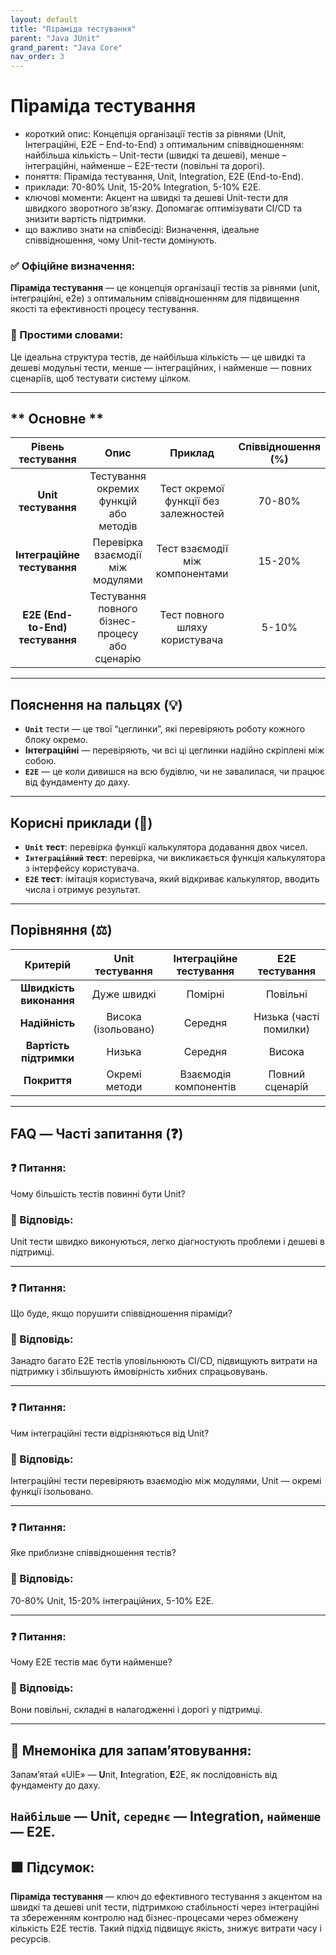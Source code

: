 ```yaml
---
layout: default
title: "Піраміда тестування"
parent: "Java JUnit"
grand_parent: "Java Core"
nav_order: 3
---
```


# Піраміда тестування

*   короткий опис: Концепція організації тестів за рівнями (Unit, Інтеграційні, E2E – End-to-End) з оптимальним співвідношенням: найбільша кількість – Unit-тести (швидкі та дешеві), менше – інтеграційні, найменше – E2E-тести (повільні та дорогі).
*   поняття: Піраміда тестування, Unit, Integration, E2E (End-to-End).
*   приклади: 70-80% Unit, 15-20% Integration, 5-10% E2E.
*   ключові моменти: Акцент на швидкі та дешеві Unit-тести для швидкого зворотного зв'язку. Допомагає оптимізувати CI/CD та знизити вартість підтримки.
*   що важливо знати на співбесіді: Визначення, ідеальне співвідношення, чому Unit-тести домінують.
### **✅ Офіційне визначення:**

**Піраміда тестування** — це концепція організації тестів за рівнями (unit, інтеграційні, e2e) з оптимальним співвідношенням для підвищення якості та ефективності процесу тестування.

### **🧠 Простими словами:**

Це ідеальна структура тестів, де найбільша кількість — це швидкі та дешеві модульні тести, менше — інтеграційних, і найменше — повних сценаріїв, щоб тестувати систему цілком.

---

## ** Основне **


| Рівень тестування | Опис | Приклад | Співвідношення (%) |
| :---: | :---: | :---: | :---: |
| **Unit тестування** | Тестування окремих функцій або методів | Тест окремої функції без залежностей | 70-80% |
| **Інтеграційне тестування** | Перевірка взаємодії між модулями | Тест взаємодії між компонентами | 15-20% |
| **E2E (End-to-End) тестування** | Тестування повного бізнес-процесу або сценарію | Тест повного шляху користувача | 5-10% |

---

## **Пояснення на пальцях (💡)**

* **`Unit`** тести — це твої “цеглинки”, які перевіряють роботу кожного блоку окремо.
* **Інтеграційні** — перевіряють, чи всі ці цеглинки надійно скріплені між собою.
* **`E2E`** — це коли дивишся на всю будівлю, чи не завалилася, чи працює від фундаменту до даху.

---

## **Корисні приклади (🧪)**

* **`Unit`** **тест**: перевірка функції калькулятора додавання двох чисел.
* **`Інтеграційний`** **тест**: перевірка, чи викликається функція калькулятора з інтерфейсу користувача.
* **`E2E`** **тест**: імітація користувача, який відкриває калькулятор, вводить числа і отримує результат.

---

## **Порівняння (⚖️)**

| Критерій | Unit тестування | Інтеграційне тестування | E2E тестування |
| :---: | :---: | :---: | :---: |
| **Швидкість виконання** | Дуже швидкі | Помірні | Повільні |
| **Надійність** | Висока (ізольовано) | Середня | Низька (часті помилки) |
| **Вартість підтримки** | Низька | Середня | Висока |
| **Покриття** | Окремі методи | Взаємодія компонентів | Повний сценарій |

---

## **FAQ — Часті запитання (❓)**

### **❓ Питання:**

 Чому більшість тестів повинні бути Unit?




### **💬 Відповідь:**





Unit тести швидко виконуються, легко діагностують проблеми і дешеві в підтримці.

---

### **❓ Питання:**

 Що буде, якщо порушити співвідношення піраміди?




### **💬 Відповідь:**





Занадто багато E2E тестів уповільнюють CI/CD, підвищують витрати на підтримку і збільшують ймовірність хибних спрацьовувань.

---

### **❓ Питання:**

 Чим інтеграційні тести відрізняються від Unit?




### **💬 Відповідь:**





Інтеграційні тести перевіряють взаємодію між модулями, Unit — окремі функції ізольовано.

---

### **❓ Питання:**

 Яке приблизне співвідношення тестів?




### **💬 Відповідь:**





70-80% Unit, 15-20% інтеграційних, 5-10% E2E.

---

### **❓ Питання:**

 Чому E2E тестів має бути найменше?




### **💬 Відповідь:**





Вони повільні, складні в налагодженні і дорогі у підтримці.

---

## **🧠 Мнемоніка для запам’ятовування:**

Запам’ятай «UIE» — **U**nit, **I**ntegration, **E**2E, як послідовність від фундаменту до даху.

**`Найбільше`** — Unit, **`середнє`** — Integration, **`найменше`** — E2E.
---

## **🟩 Підсумок:**

**Піраміда тестування** — ключ до ефективного тестування з акцентом на швидкі та дешеві unit тести, підтримкою стабільності через інтеграційні та збереженням контролю над бізнес-процесами через обмежену кількість E2E тестів. Такий підхід підвищує якість, знижує витрати часу і ресурсів.